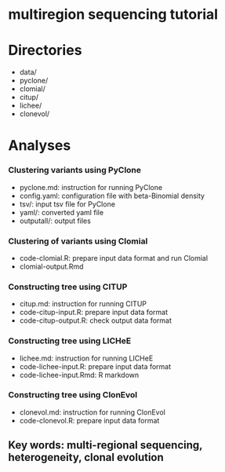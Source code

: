 # multiregion sequencing tutorial

# Directories
* data/
* pyclone/
* clomial/
* citup/
* lichee/
* clonevol/

# Analyses

### Clustering variants using PyClone

* pyclone.md: instruction for running PyClone
* config.yaml: configuration file with beta-Binomial density
* tsv/: input tsv file for PyClone
* yaml/: converted yaml file
* outputall/: output files 

### Clustering of variants using Clomial 

* code-clomial.R: prepare input data format and run Clomial
* clomial-output.Rmd

### Constructing tree using CITUP 

* citup.md: instruction for running CITUP
* code-citup-input.R: prepare input data format
* code-citup-output.R: check output data format

### Constructing tree using LICHeE

* lichee.md: instruction for running LICHeE
* code-lichee-input.R: prepare input data format
* code-lichee-input.Rmd: R markdown

### Constructing tree using ClonEvol

* clonevol.md: instruction for running ClonEvol
* code-clonevol.R: prepare input data format


## Key words: multi-regional sequencing, heterogeneity, clonal evolution 

